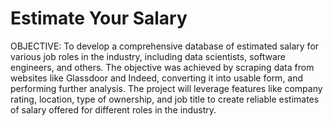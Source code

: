 # Estimate Your Salary
OBJECTIVE: To develop a comprehensive database of estimated salary for various job roles in the industry, including data scientists, software engineers, and others. The objective was achieved by scraping data from websites like Glassdoor and Indeed, converting it into usable form, and performing further analysis.
The
project will leverage features like company rating, location, type of ownership,
and job title to create reliable estimates of salary offered for different roles in
the industry.


